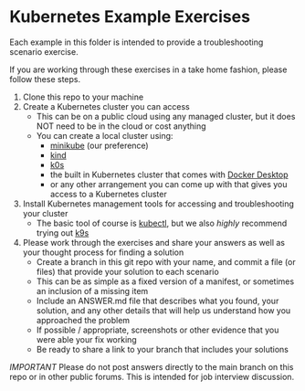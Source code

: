 # Kubernetes Example Exercises

Each example in this folder is intended to provide a troubleshooting scenario exercise.

If you are working through these exercises in a take home fashion, please follow these steps.

1. Clone this repo to your machine
2. Create a Kubernetes cluster you can access
   - This can be on a public cloud using any managed cluster, but it does NOT need to be in the cloud or cost anything
   - You can create a local cluster using:
     - [minikube](https://minikube.sigs.k8s.io/docs/) (our preference)
     - [kind](https://kind.sigs.k8s.io/)
     - [k0s](https://k0sproject.io/)
     - the built in Kubernetes cluster that comes with [Docker Desktop](https://docs.docker.com/desktop/kubernetes/)
     - or any other arrangement you can come up with that gives you access to a Kubernetes cluster
3. Install Kubernetes management tools for accessing and troubleshooting your cluster
   - The basic tool of course is [kubectl](https://kubernetes.io/docs/tasks/tools/), but we also _highly_ recommend trying out [k9s](https://k9scli.io/)
4. Please work through the exercises and share your answers as well as your thought process for finding a solution
   - Create a branch in this git repo with your name, and commit a file (or files) that provide your solution to each scenario
   - This can be as simple as a fixed version of a manifest, or sometimes an inclusion of a missing item
   - Include an ANSWER.md file that describes what you found, your solution, and any other details that will help us understand how you approached the problem
   - If possible / appropriate, screenshots or other evidence that you were able your fix working
   - Be ready to share a link to your branch that includes your solutions

_IMPORTANT_ Please do not post answers directly to the main branch on this repo or in other public forums. This is intended for job interview discussion.
